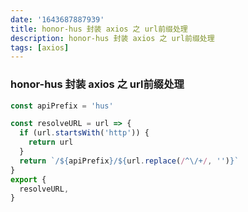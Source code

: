 ```yaml
---
date: '1643687887939'
title: honor-hus 封装 axios 之 url前缀处理 
description: honor-hus 封装 axios 之 url前缀处理
tags: [axios]
---
```

### honor-hus 封装 axios 之 url前缀处理
```javascript
const apiPrefix = 'hus'

const resolveURL = url => {
  if (url.startsWith('http')) {
    return url
  }
  return `/${apiPrefix}/${url.replace(/^\/+/, '')}`
}
export {
  resolveURL,
}
```
